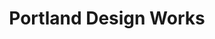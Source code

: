 ---
challenge: Sell lots of bike gear. On the quick. Gotta get paid. 
solution: Mucho dollars
layout: project
project_summary: Portland Design Works, a Portland leader in bicycle accessories, wanted to update their look and have a responsive website to serve users accessing the site from mobile devices. Specializing in beautiful, simple bike accessories for everyday cycling, the team wanted an elegant web presence that represented their brand and acted as a vehicle for sharing quality content that was useful to their customers.
published: true
short: Portland Design Works, a Portland leader in bicycle accessories, wanted to update their look and have a responsive website to serve users accessing the site from mobile devices.
title: Portland Design Works
website: http:/www.ridepdw.com
---